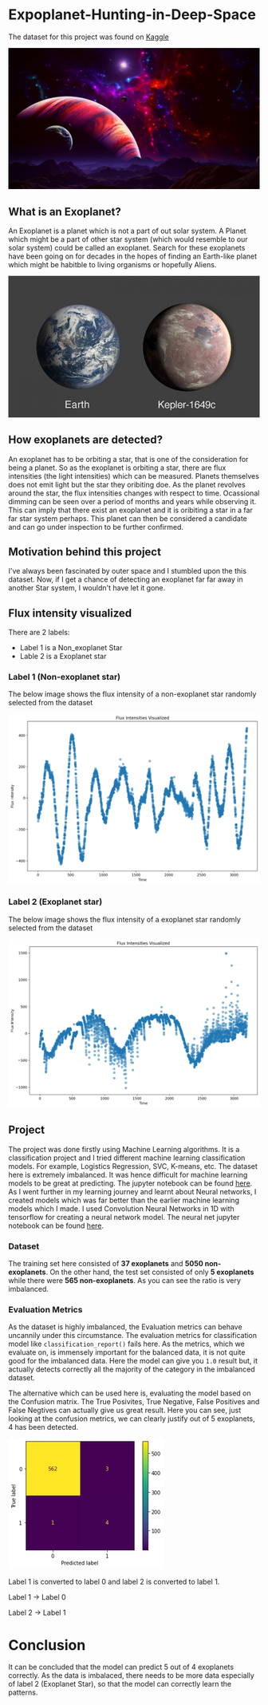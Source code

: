 # Expoplanet-Hunting-in-Deep-Space 
The dataset for this project was found on [Kaggle](https://www.kaggle.com/keplersmachines/kepler-labelled-time-series-data)

![Outer Space](https://github.com/VishalxRana/Expoplanet-Hunting-in-Deep-Space/blob/master/Images/outer%20space.png)

## What is an Exoplanet?
An Exoplanet is a planet which is not a part of out solar system. A Planet which might be a part of other star system (which would resemble to our solar system) could be called an exoplanet. Search for these exoplanets have been going on for decades in the hopes of finding an Earth-like planet which might be habitble to living organisms or hopefully Aliens.

![Kepler Exoplanet](https://github.com/VishalxRana/Expoplanet-Hunting-in-Deep-Space/blob/master/Images/exoplanet.jpg)

## How exoplanets are detected? 
An exoplanet has to be orbiting a star, that is one of the consideration for being a planet. So as the exoplanet is orbiting a star, there are flux intensities (the light intensities) which can be measured. Planets themselves does not emit light but the star they oribiting doe. As the planet revolves around the star, the flux intensities changes with respect to time. Ocassional dimming can be seen over a period of months and years while observing it. This can imply that there exist an exoplanet and it is oribiting a star in a far far star system perhaps. This planet can then be considered a candidate and can go under inspection to be further confirmed.  

## Motivation behind this project 
I've always been fascinated by outer space and I stumbled upon the this dataset. Now, if I get a chance of detecting an exoplanet far far away in another Star system, I wouldn't have let it gone. 

## Flux intensity visualized 
There are 2 labels:
- Label 1 is a Non_exoplanet Star
- Lable 2 is a Exoplanet star

### Label 1 (Non-exoplanet star)
The below image shows the flux intensity of a non-exoplanet star randomly selected from the dataset

![Non-exoplanet Flux intensity](https://github.com/VishalxRana/Expoplanet-Hunting-in-Deep-Space/blob/master/Images/Label%201.png)

### Label 2 (Exoplanet star)
The below image shows the flux intensity of a exoplanet star randomly selected from the dataset

![Exoplanet Flux intensity](https://github.com/VishalxRana/Expoplanet-Hunting-in-Deep-Space/blob/master/Images/Label%202.png)

## Project 
The project was done firstly using Machine Learning algorithms. It is a classification project and I tried different machine learning classification models. For example, Logistics Regression, SVC, K-means, etc. The dataset here is extremely imbalanced. It was hence difficult for machine learning models to be great at predicting. The jupyter notebook can be found [here](https://github.com/VishalxRana/Expoplanet-Hunting-in-Deep-Space/blob/master/exploplanet_hunting.ipynb). As I went further in my learning journey and learnt about Neural networks, I created models which was far better than the earlier machine learning models which I made. I used Convolution Neural Networks in 1D with tensorflow for creating a neural network model. The neural net jupyter notebook can be found [here](https://github.com/VishalxRana/Expoplanet-Hunting-in-Deep-Space/blob/master/exoplanet_hunting_with_neural_nets.ipynb).

### Dataset
The training set here consisted of **37 exoplanets** and **5050 non-exoplanets**. 
On the other hand, the test set consisted of only **5 exoplanets** while there were **565 non-exoplanets**.
As you can see the ratio is very imbalanced. 

### Evaluation Metrics
As the dataset is highly imbalanced, the Evaluation metrics can behave uncannily under this circumstance. The evaluation metrics for classification model like `classification_report()` fails here. As the metrics, which we evaluate on, is immensely important for the balanced data, it is not quite good for the imbalanced data. Here the model can give you `1.0` result but, it actually detects correctly all the majority of the category in the imbalanced dataset.

The alternative which can be used here is, evaluating the model based on the Confusion matrix. The True Posivites, True Negative, False Positives and False Negtives can actually give us great result. Here you can see, just looking at the confusion metrics, we can clearly justify out of 5 exoplanets, 4 has been detected. 

![Confusion Metrics](https://github.com/VishalxRana/Expoplanet-Hunting-in-Deep-Space/blob/master/Images/Confusion%20matrix.png)

Label 1 is converted to label 0 and label 2 is converted to label 1.

Label 1 -> Label 0

Label 2 -> Label 1

# Conclusion 
It can be concluded that the model can predict 5 out of 4 exoplanets correctly. As the data is imbalaced, there needs to be more data especially of label 2 (Exoplanet Star), so that the model can correctly learn the patterns.  
